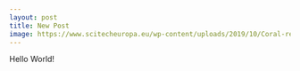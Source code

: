 ```yaml
---
layout: post
title: New Post
image: https://www.scitecheuropa.eu/wp-content/uploads/2019/10/Coral-reef-768x432.jpg
---
```


Hello World!

